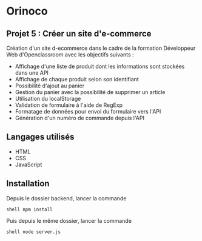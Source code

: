 # Orinoco
## Projet 5 : Créer un site d'e-commerce
Création d'un site d-ecommerce dans le cadre de la formation Développeur Web d'Openclassroom avec les objectifs suivants :

- Affichage d'une liste de produit dont les informations sont stockées dans une API
- Affichage de chaque produit selon son identifiant
- Possibilité d'ajout au panier
- Gestion du panier avec la possibilité de supprimer un article
- Utilisation du localStorage
- Validation de formulaire à l'aide de RegExp
- Formatage de données pour envoi du formulaire vers l'API
- Génération d'un numéro de commande depuis l'API

## Langages utilisés

- HTML
- CSS
- JavaScript

## Installation

Depuis le dossier backend, lancer la commande 

```shell npm install```

Puis depuis le même dossier, lancer la commande 

```shell node server.js```
